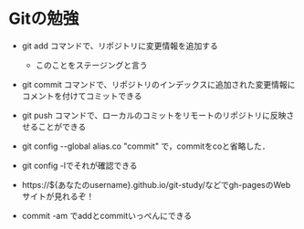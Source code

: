 # Gitの勉強
- git add コマンドで、リポジトリに変更情報を追加する
    - このことをステージングと言う
- git commit コマンドで、リポジトリのインデックスに追加された変更情報にコメントを付けてコミットできる
- git push コマンドで、ローカルのコミットをリモートのリポジトリに反映させることができる

- git config --global alias.co "commit" で，commitをcoと省略した．
- git config -lでそれが確認できる
- https://${あなたのusername}.github.io/git-study/などでgh-pagesのWebサイトが見れるぞ！
- commit -am でaddとcommitいっぺんにできる